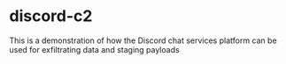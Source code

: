 # discord-c2
This is a demonstration of how the Discord chat services platform can be used for exfiltrating data and staging payloads
